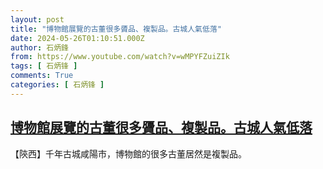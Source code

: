 ```yaml
---
layout: post
title: "博物館展覽的古董很多贗品、複製品。古城人氣低落"
date: 2024-05-26T01:10:51.000Z
author: 石炳鋒
from: https://www.youtube.com/watch?v=wMPYFZuiZIk
tags: [ 石炳锋 ]
comments: True
categories: [ 石炳锋 ]
---
```

<!--1716685851000-->
[博物館展覽的古董很多贗品、複製品。古城人氣低落](https://www.youtube.com/watch?v=wMPYFZuiZIk)
------

<div>
【陝西】千年古城咸陽市，博物館的很多古董居然是複製品。
</div>
